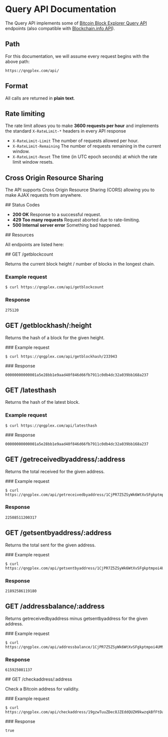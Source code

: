 # Query API Documentation

The Query API implements some of [Bitcoin Block Explorer Query API](https://blockexplorer.com/q) endpoints (also compatible with [Blockchain.info API](https://blockchain.info/api/blockchain_api)).

## Path

For this documentation, we will assume every request begins with the above path:

    https://qngplex.com/api/

## Format

All calls are returned in **plain text**.

## Rate limiting

The rate limit allows you to make **3600 requests per hour** and implements the standard `X-RateLimit-*` headers in every API response

- `X-RateLimit-Limit` The number of requests allowed per hour.
- `X-RateLimit-Remaining` The number of requests remaining in the current window.
- `X-RateLimit-Reset` The time (in UTC epoch seconds) at which the rate limit window resets.

## Cross Origin Resource Sharing

The API supports Cross Origin Resource Sharing (CORS) allowing you to make AJAX requests from anywhere.

## Status Codes

- **200 OK** Response to a successful request.
- **429 Too many requests** Request aborted due to rate-limiting.
- **500 Internal server error** Something bad happened.

## Resources

All endpoints are listed here:

## GET /getblockcount

Returns the current block height / number of blocks in the longest chain.

### Example request

    $ curl https://qngplex.com/api/getblockcount

### Response

    275120

## GET /getblockhash/:height

Returns the hash of a block for the given height.

### Example request

    $ curl https://qngplex.com/api/getblockhash/233943

### Response

    00000000000001a5e28bb1e9aad40f846d66fb7911c0db4dc32a039bb168a237

## GET /latesthash

Returns the hash of the latest block.

### Example request

    $ curl https://qngplex.com/api/latesthash

### Response

    00000000000001a5e28bb1e9aad40f846d66fb7911c0db4dc32a039bb168a237

## GET /getreceivedbyaddress/:address

Returns the total received for the given address.

### Example request

    $ curl https://qngplex.com/api/getreceivedbyaddress/1CjPR7Z5ZSyWk6WtXvSFgkptmpoi4UM9BC

### Response

    22508511200317

## GET /getsentbyaddress/:address

Returns the total sent for the given address.

### Example request

    $ curl https://qngplex.com/api/getsentbyaddress/1CjPR7Z5ZSyWk6WtXvSFgkptmpoi4UM9BC

### Response

    21892586119180

## GET /addressbalance/:address

Returns getreceivedbyaddress minus getsentbyaddress for the given address.

### Example request

    $ curl https://qngplex.com/api/addressbalance/1CjPR7Z5ZSyWk6WtXvSFgkptmpoi4UM9BC

### Response

    615925081137

## GET /checkaddress/:address

Check a Bitcoin address for validity.

### Example request

    $ curl https://qngplex.com/api/checkaddress/19gzwTuuZDec8JZEddQUZH9kwzqkBfFtDa

### Response

    true
